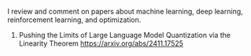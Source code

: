 I review and comment on papers about machine learning, deep learning, reinforcement learning, and optimization. 

1. Pushing the Limits of Large Language Model Quantization via the Linearity Theorem
https://arxiv.org/abs/2411.17525
